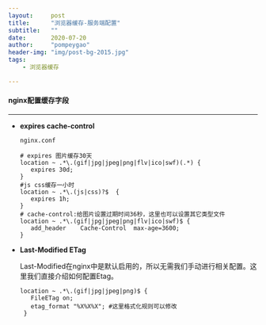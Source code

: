 ```yaml
---
layout:     post
title:      "浏览器缓存-服务端配置"
subtitle:   ""
date:       2020-07-20
author:     "pompeygao"
header-img: "img/post-bg-2015.jpg"
tags:
    - 浏览器缓存

---
```




#### nginx配置缓存字段

------

- **expires  cache-control**

  `nginx.conf`

  ```nginx
  # expires 图片缓存30天
  location ~ .*\.(gif|jpg|jpeg|png|flv|ico|swf)(.*) {
     expires 30d;
  }
  #js css缓存一小时
  location ~ .*\.(js|css)?$  {  
     expires 1h;  
  } 
  # cache-control:给图片设置过期时间36秒，这里也可以设置其它类型文件
  location ~ .*\.(gif|jpg|jpeg|png|flv|ico|swf)$ {
     add_header    Cache-Control  max-age=3600;
  }
  ```

- **Last-Modified  ETag**

  Last-Modified在nginx中是默认启用的，所以无需我们手动进行相关配置。这里我们直接介绍如何配置Etag。

  ```nginx
  location ~ .*\.(gif|jpg|jpeg|png)$ {
     FileETag on;
     etag_format "%X%X%X"; #这里格式化规则可以修改
   }
  ```

  

